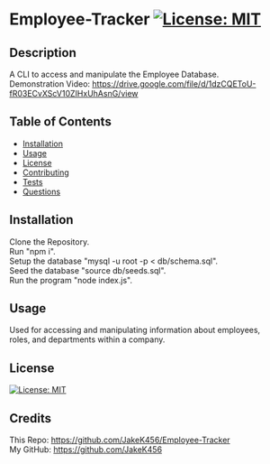 # Employee-Tracker [![License: MIT](https://img.shields.io/badge/License-MIT-yellow.svg)](https://opensource.org/licenses/MIT)

## Description

A CLI to access and manipulate the Employee Database.  
Demonstration Video: https://drive.google.com/file/d/1dzCQEToU-fR03ECvXScV10ZIHxUhAsnG/view

## Table of Contents

- [Installation](#installation)
- [Usage](#usage)
- [License](#license)
- [Contributing](#contributing)
- [Tests](#tests)
- [Questions](#questions)

## Installation

Clone the Repository.  
Run "npm i".  
Setup the database "mysql -u root -p < db/schema.sql".  
Seed the database "source db/seeds.sql".  
Run the program "node index.js".

## Usage

Used for accessing and manipulating information about employees,  
roles, and departments within a company.

## License

[![License: MIT](https://img.shields.io/badge/License-MIT-yellow.svg)](https://opensource.org/licenses/MIT)

## Credits
This Repo: https://github.com/JakeK456/Employee-Tracker  
My GitHub: https://github.com/JakeK456